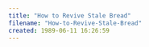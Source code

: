 ```yaml
---
title: "How to Revive Stale Bread"
filename: "How-to-Revive-Stale-Bread"
created: 1989-06-11 16:26:59
---
```

